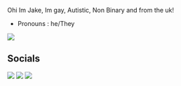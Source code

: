 Ohi Im Jake, Im gay, Autistic, Non Binary and from the uk!

- Pronouns : he/They

<a href="#">
  <img align="center" style="margin-right: 10px;" src="https://github-readme-stats.vercel.app/api?username=Jakeplays12&count_private=true&show_icons=true&theme=cobalt" />
</a>

## Socials

[![](https://img.shields.io/badge/-Mastodon-purple)](https://universeodon.com/@jplays_12)
[![](https://img.shields.io/badge/-Twitter-blue)](https://twitter.com/jplays_12)
[![](https://img.shields.io/badge/-Youtube-red)](https://www.youtube.com/@jplays_12)


